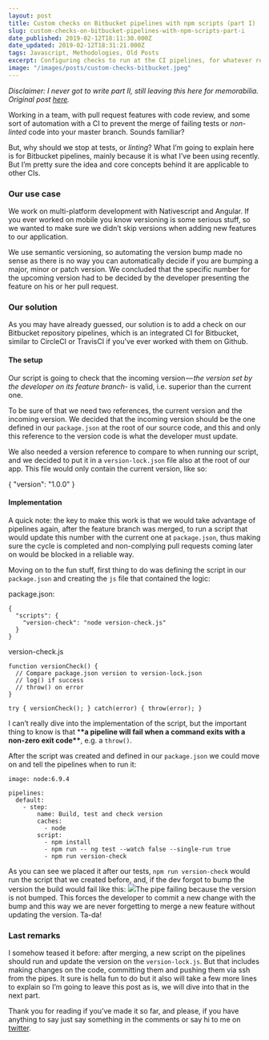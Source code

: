 ```yaml
---
layout: post
title: Custom checks on Bitbucket pipelines with npm scripts (part I)
slug: custom-checks-on-bitbucket-pipelines-with-npm-scripts-part-i
date_published: 2019-02-12T18:11:30.000Z
date_updated: 2019-02-12T18:31:21.000Z
tags: Javascript, Methodologies, Old Posts
excerpt: Configuring checks to run at the CI pipelines, for whatever reason we may need. In this case we check that the app version has been bumped.
image: "/images/posts/custom-checks-bitbucket.jpeg"
---
```


_Disclaimer: I never got to write part II, still leaving this here for memorabilia. Original post [here](https://medium.com/@Dor3nz/custom-checks-on-bitbucket-pipelines-with-npm-scripts-part-i-4686d5e77880)._

Working in a team, with pull request features with code review, and some sort of automation with a CI to prevent the merge of failing tests or _non_-_linted_ code into your master branch. Sounds familiar?

But, why should we stop at tests, or _linting_? What I’m going to explain here is for Bitbucket pipelines, mainly because it is what I’ve been using recently. But I’m pretty sure the idea and core concepts behind it are applicable to other CIs.

### Our use case

We work on multi-platform development with Nativescript and Angular. If you ever worked on mobile you know versioning is some serious stuff, so we wanted to make sure we didn’t skip versions when adding new features to our application.

We use semantic versioning, so automating the version bump made no sense as there is no way you can automatically decide if you are bumping a major, minor or patch version. We concluded that the specific number for the upcoming version had to be decided by the developer presenting the feature on his or her pull request.

### Our solution

As you may have already guessed, our solution is to add a check on our Bitbucket repository pipelines, which is an integrated CI for Bitbucket, similar to CircleCI or TravisCI if you’ve ever worked with them on Github.

#### The setup

Our script is going to check that the incoming version — *the version set by the developer on its feature branch*- is valid, i.e. superior than the current one.

To be sure of that we need two references, the current version and the incoming version. We decided that the incoming version should be the one defined in our `package.json` at the root of our source code, and this and only this reference to the version code is what the developer must update.

We also needed a version reference to compare to when running our script, and we decided to put it in a `version-lock.json` file also at the root of our app. This file would only contain the current version, like so:

{ "version": "1.0.0" }

#### Implementation

A quick note: the key to make this work is that we would take advantage of pipelines again, after the feature branch was merged, to run a script that would update this number with the current one at `package.json`, thus making sure the cycle is completed and non-complying pull requests coming later on would be blocked in a reliable way.

Moving on to the fun stuff, first thing to do was defining the script in our `package.json` and creating the `js` file that contained the logic:

package.json:

    {
      "scripts": {
        "version-check": "node version-check.js"
      }
    }

version-check.js

    function versionCheck() {
      // Compare package.json version to version-lock.json
      // log() if success
      // throw() on error
    }

    try { versionCheck(); } catch(error) { throw(error); }

I can’t really dive into the implementation of the script, but the important thing to know is that \***\*a pipeline will fail when a command exits with a non-zero exit code\*\***, e.g. a `throw()`.

After the script was created and defined in our `package.json` we could move on and tell the pipelines when to run it:

    image: node:6.9.4

    pipelines:
      default:
        - step:
            name: Build, test and check version
            caches:
              - node
            script:
              - npm install
              - npm run -- ng test --watch false --single-run true
              - npm run version-check

As you can see we placed it after our tests, `npm run version-check` would run the script that we created before, and, if the dev forgot to bump the version the build would fail like this:
![](https://www.dor3nz.com/content/images/2019/02/image.png)The pipe failing because the version is not bumped.
This forces the developer to commit a new change with the bump and this way we are never forgetting to merge a new feature without updating the version. Ta-da!

### Last remarks

I somehow teased it before: after merging, a new script on the pipelines should run and update the version on the `version-lock.js`. But that includes making changes on the code, committing them and pushing them via ssh from the pipes. It sure is hella fun to do but it also will take a few more lines to explain so I’m going to leave this post as is, we will dive into that in the next part.

Thank you for reading if you’ve made it so far, and please, if you have anything to say just say something in the comments or say hi to me on [twitter](http://twitter.com/dor3nz).
